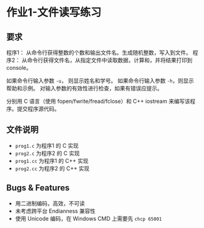 # 作业1-文件读写练习 

## 要求
程序1： 从命令行获得整数的个数和输出文件名。生成随机整数，写入到文件。 
程序2： 从命令行获得文件名，从指定文件中读取数据，计算和，并将结果打印到 console。  

如果命令行输入参数 `-u`， 则显示姓名和学号。 
如果命令行输入参数 `-h`，则显示帮助和示例。
对输入参数的有效性进行检查，如果有错误应提示。

分别用 C 语言（使用 fopen/fwrite/fread/fclose）和 C++  iostream 来编写该程序。提交程序源代码。   

## 文件说明
- `prog1.c` 为程序1 的 C 实现
- `prog2.c` 为程序2 的 C 实现
- `prog1.cc` 为程序1 的 C++ 实现
- `prog2.cc` 为程序2 的 C++ 实现

## Bugs & Features
- 用二进制编码，高效，不可读
- 未考虑跨平台 Endianness 兼容性
- 使用 Unicode 编码，在 Windows CMD 上需要先 `chcp 65001`